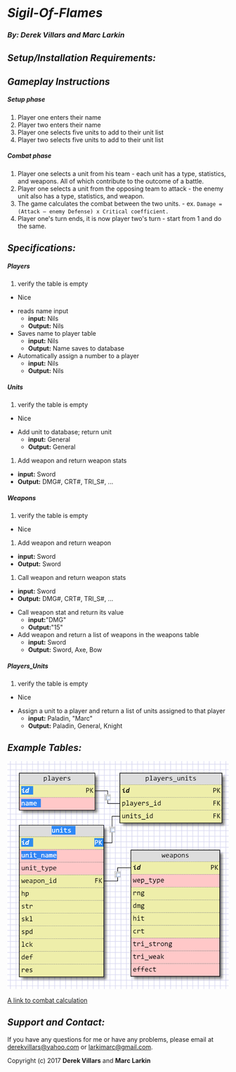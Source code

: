 # __*Sigil-Of-Flames*__
### __*By: Derek Villars and Marc Larkin*__

## __*Setup/Installation Requirements:*__

## __*Gameplay Instructions*__
##### __Setup phase__
  1. Player one enters their name
  2. Player two enters their name
  3. Player one selects five units to add to their unit list
  4. Player two selects five units to add to their unit list

##### __Combat phase__
  1. Player one selects a unit from his team
    - each unit has a type, statistics, and weapons. All of which contribute to the outcome of a battle.
  2. Player one selects a unit from the opposing team to attack
    - the enemy unit also has a type, statistics, and weapon.
  3. The game calculates the combat between the two units.
    - ex. `Damage = (Attack – enemy Defense) x Critical coefficient.`
  4. Player one's turn ends, it is now player two's turn
    - start from 1 and do the same.



## __*Specifications:*__

##### __Players__
1. verify the table is empty
  + Nice
- reads name input
  + __input:__ Nils
  + __Output:__ Nils
- Saves name to player table
  + __input:__ Nils
  + __Output:__ Name saves to database
- Automatically assign a number to a player
  + __input:__ Nils
  + __Output:__ Nils

##### __Units__
1. verify the table is empty
  + Nice
- Add unit to database; return unit
  + __input:__ General
  + __Output:__ General
1. Add weapon and return weapon stats
  + __input:__ Sword
  + __Output:__ DMG#, CRT#, TRI_S#, ...


##### __Weapons__
1. verify the table is empty
  + Nice
1. Add weapon and return weapon
  + __input:__ Sword
  + __Output:__ Sword
1. Call weapon and return weapon stats
  + __input:__ Sword
  + __Output:__ DMG#, CRT#, TRI_S#, ...
- Call weapon stat and return its value
  + __input:__"DMG"
  + __Output:__"15"
- Add weapon and return a list of weapons in the weapons table
  + __input:__ Sword
  + __Output:__ Sword, Axe, Bow


##### __Players_Units__
1. verify the table is empty
  + Nice
- Assign a unit to a player and return a list of units assigned to that player
  + __input:__ Paladin, "Marc"
  + __Output:__ Paladin, General, Knight






## __*Example Tables:*__

![A picture of our table layout](/img/Table_layouts.png)
  
[A link to combat calculation](https://serenesforest.net/blazing-sword/miscellaneous/calculations/)


## __*Support and Contact:*__
If you have any questions for me or have any problems, please email at derekvillars@yahoo.com or larkimarc@gmail.com.

Copyright (c) 2017 __Derek Villars__ and __Marc Larkin__
